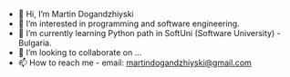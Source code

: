 - 👋 Hi, I’m Martin Dogandzhiyski
- 👀 I’m interested in programming and software engineering.
- 🌱 I’m currently learning Python path in SoftUni (Software University) - Bulgaria.
- 💞️ I’m looking to collaborate on ...
- 📫 How to reach me - email: martindogandzhiyski@gmail.com

<!---
MartinDogandzhiyski/MartinDogandzhiyski is a ✨ special ✨ repository because its `README.md` (this file) appears on your GitHub profile.
You can click the Preview link to take a look at your changes.
--->
